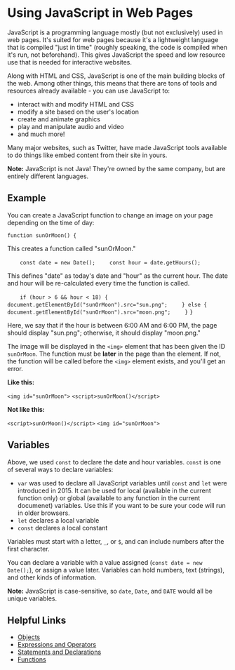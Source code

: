 # Using JavaScript in Web Pages

JavaScript is a programming language mostly (but not exclusively) used in web pages. It's suited for web pages because it's a lightweight language that is compiled "just in time" (roughly speaking, the code is compiled when it's run, not beforehand). This gives JavaScript the speed and low resource use that is needed for interactive websites.

Along with HTML and CSS, JavaScript is one of the main building blocks of the web. Among other things, this means that there are tons of tools and resources already available - you can use JavaScript to:

- interact with and modify HTML and CSS
- modify a site based on the user's location
- create and animate graphics
- play and manipulate audio and video
- and much more!

Many major websites, such as Twitter, have made JavaScript tools available to do things like embed content from their site in yours.

**Note:** JavaScript is not Java! They're owned by the same company, but are entirely different languages.

## Example

You can create a JavaScript function to change an image on your page depending on the time of day:

`function sunOrMoon() {`

This creates a function called "sunOrMoon."

`    const date = new Date();`
`    const hour = date.getHours();`

This defines "date" as today's date and "hour" as the current hour. The date and hour will be re-calculated every time the function is called.

`    if (hour > 6 && hour < 18) {`
`        document.getElementById("sunOrMoon").src="sun.png";`
`    } else {`
`        document.getElementById("sunOrMoon").src="moon.png";`
`    }`
`}`

Here, we say that if the hour is between 6:00 AM and 6:00 PM, the page should display "sun.png"; otherwise, it should display "moon.png."

The image will be displayed in the `<img>` element that has been given the ID `sunOrMoon`. The function must be **later** in the page than the element. If not, the function will be called before the `<img>` element exists, and you'll get an error.

**Like this:**

`<img id="sunOrMoon">`
`<script>sunOrMoon()</script>`

**Not like this:**

`<script>sunOrMoon()</script>`
`<img id="sunOrMoon">`

## Variables

Above, we used `const` to declare the date and hour variables. `const` is one of several ways to declare variables:

- `var` was used to declare all JavaScript variables until `const` and `let` were introduced in 2015. It can be used for local (available in the current function only) or global (available to any function in the current documenet) variables. Use this if you want to be sure your code will run in older browsers.
- `let` declares a local variable
- `const` declares a local constant

Variables must start with a letter, `_`, or `$`, and can include numbers after the first character. 

You can declare a variable with a value assigned (`const date = new Date();`), or assign a value later. Variables can hold numbers, text (strings), and other kinds of information.

**Note:** JavaScript is case-sensitive, so `date`, `Date`, and `DATE` would all be unique variables.


## Helpful Links

- [Objects](https://developer.mozilla.org/en-US/docs/Web/JavaScript/Reference/Global_Objects)
- [Expressions and Operators](https://developer.mozilla.org/en-US/docs/Web/JavaScript/Reference/Operators)
- [Statements and Declarations](https://developer.mozilla.org/en-US/docs/Web/JavaScript/Reference/Statements)
- [Functions](https://developer.mozilla.org/en-US/docs/Web/JavaScript/Reference/Functions)